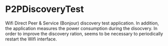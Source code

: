 # P2PDiscoveryTest

Wifi Direct Peer & Service (Bonjour) discovery test application. In addition, the application measures the power consumption during the disocvery.
In order to improve the discovery ration, seems to be necessary to periodically restart the Wifi interface. 
